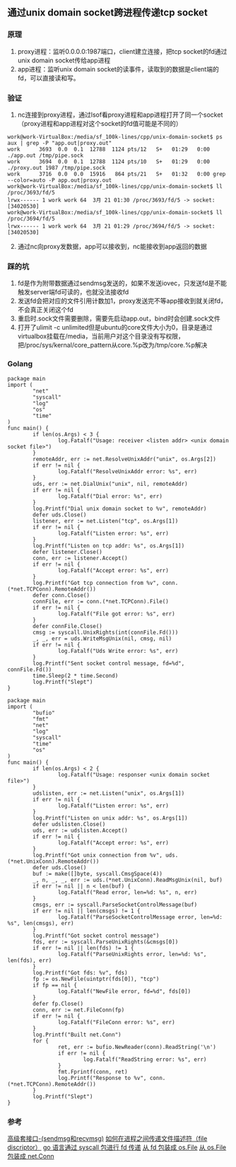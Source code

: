 ## 通过unix domain socket跨进程传递tcp socket

### 原理
1. proxy进程：监听0.0.0.0:1987端口，client建立连接，把tcp socket的fd通过unix domain socket传给app进程
2. app进程：监听unix domain socket的读事件，读取到的数据是client端的fd，可以直接读和写。

### 验证
1. nc连接到proxy进程，通过lsof看proxy进程和app进程打开了同一个socket（proxy进程和app进程对这个socket的fd值可能是不同的）
```
work@work-VirtualBox:/media/sf_100k-lines/cpp/unix-domain-socket$ ps aux | grep -P "app.out|proxy.out"
work      3693  0.0  0.1  12788  1124 pts/12   S+   01:29   0:00 ./app.out /tmp/pipe.sock
work      3694  0.0  0.1  12788  1124 pts/10   S+   01:29   0:00 ./proxy.out 1987 /tmp/pipe.sock
work      3716  0.0  0.0  15916   864 pts/21   S+   01:32   0:00 grep --color=auto -P app.out|proxy.out
work@work-VirtualBox:/media/sf_100k-lines/cpp/unix-domain-socket$ ll /proc/3693/fd/5
lrwx------ 1 work work 64  3月 21 01:30 /proc/3693/fd/5 -> socket:[34020530]
work@work-VirtualBox:/media/sf_100k-lines/cpp/unix-domain-socket$ ll /proc/3694/fd/5
lrwx------ 1 work work 64  3月 21 01:29 /proc/3694/fd/5 -> socket:[34020530]
```
2. 通过nc向proxy发数据，app可以接收到，nc能接收到app返回的数据

### 踩的坑
1. fd是作为附带数据通过sendmsg发送的，如果不发送iovec，只发送fd是不能触发server端fd可读的，也就没法接收fd
2. 发送fd会把对应的文件引用计数加1，proxy发送完不等app接收到就关闭fd，不会真正关闭这个fd
3. 重启时.sock文件需要删除，需要先启动app.out，bind时会创建.sock文件
3. 打开了ulimit -c unlimited但是ubuntu的core文件大小为0，目录是通过virtualbox挂载在/media，当前用户对这个目录没有写权限，把/proc/sys/kernal/core_pattern从core.%p改为/tmp/core.%p解决

### Golang
```golang
package main
import (
        "net"
        "syscall"
        "log"
        "os"
        "time"
)
func main() {
        if len(os.Args) < 3 {
                log.Fatalf("Usage: receiver <listen addr> <unix domain socket file>")
        }
        remoteAddr, err := net.ResolveUnixAddr("unix", os.Args[2])
        if err != nil {
                log.Fatalf("ResolveUnixAddr error: %s", err)
        }
        uds, err := net.DialUnix("unix", nil, remoteAddr)
        if err != nil {
                log.Fatalf("Dial error: %s", err)
        }
        log.Printf("Dial unix domain socket to %v", remoteAddr)
        defer uds.Close()
        listener, err := net.Listen("tcp", os.Args[1])
        if err != nil {
                log.Fatalf("Listen error: %s", err)
        }
        log.Printf("Listen on tcp addr: %s", os.Args[1])
        defer listener.Close()
        conn, err := listener.Accept()
        if err != nil {
                log.Fatalf("Accept error: %s", err)
        }
        log.Printf("Got tcp connection from %v", conn.(*net.TCPConn).RemoteAddr())
        defer conn.Close()
        connFile, err := conn.(*net.TCPConn).File()
        if err != nil {
                log.Fatalf("File got error: %s", err)
        }
        defer connFile.Close()
        cmsg := syscall.UnixRights(int(connFile.Fd()))
        _, _, err = uds.WriteMsgUnix(nil, cmsg, nil)
        if err != nil {
                log.Fatalf("Uds Write error: %s", err)
        }
        log.Printf("Sent socket control message, fd=%d", connFile.Fd())
        time.Sleep(2 * time.Second)
        log.Printf("Slept")
}

package main
import (
        "bufio"
        "fmt"
        "net"
        "log"
        "syscall"
        "time"
        "os"
)
func main() {
        if len(os.Args) < 2 {
                log.Fatalf("Usage: responser <unix domain socket file>")
        }
        udslisten, err := net.Listen("unix", os.Args[1])
        if err != nil {
                log.Fatalf("Listen error: %s", err)
        }
        log.Printf("Listen on unix addr: %s", os.Args[1])
        defer udslisten.Close()
        uds, err := udslisten.Accept()
        if err != nil {
                log.Fatalf("Accept error: %s", err)
        }
        log.Printf("Got unix connection from %v", uds.(*net.UnixConn).RemoteAddr())
        defer uds.Close()
        buf := make([]byte, syscall.CmsgSpace(4))
        _, n, _, _, err := uds.(*net.UnixConn).ReadMsgUnix(nil, buf)
        if err != nil || n < len(buf) {
                log.Fatalf("Read error, len=%d: %s", n, err)
        }
        cmsgs, err := syscall.ParseSocketControlMessage(buf)
        if err != nil || len(cmsgs) != 1 {
                log.Fatalf("ParseSocketControlMessage error, len=%d: %s", len(cmsgs), err)
        }
        log.Printf("Got socket control message")
        fds, err := syscall.ParseUnixRights(&cmsgs[0])
        if err != nil || len(fds) != 1 {
                log.Fatalf("ParseUnixRights error, len=%d: %s", len(fds), err)
        }
        log.Printf("Got fds: %v", fds)
        fp := os.NewFile(uintptr(fds[0]), "tcp")
        if fp == nil {
                log.Fatalf("NewFile error, fd=%d", fds[0])
        }
        defer fp.Close()
        conn, err := net.FileConn(fp)
        if err != nil {
                log.Fatalf("FileConn error: %s", err)
        }
        log.Printf("Built net.Conn")
        for {
                ret, err := bufio.NewReader(conn).ReadString('\n')
                if err != nil {
                        log.Fatalf("ReadString error: %s", err)
                }
                fmt.Fprintf(conn, ret)
                log.Printf("Response to %v", conn.(*net.TCPConn).RemoteAddr())
        }
        log.Printf("Slept")
}
```

### 参考
[高级套接口-(sendmsg和recvmsg)](http://blog.chinaunix.net/uid-20937170-id-4247670.html)
[如何在进程之间传递文件描述符（file discriptor）](https://blog.csdn.net/win_lin/article/details/7760951)
[go 语言通过 syscall 包进行 fd 传递](https://stackoverflow.com/questions/47644667/is-it-possible-to-use-go-to-send-and-receive-file-descriptors-over-unix-domain-s)
[从 fd 包装成 os.File](https://golang.org/pkg/os/#NewFile)
[从 os.File 包装成 net.Conn](https://golang.org/pkg/net/#FileConn)

 